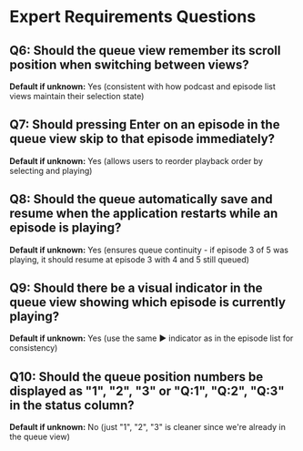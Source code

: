 # Expert Requirements Questions

## Q6: Should the queue view remember its scroll position when switching between views?
**Default if unknown:** Yes (consistent with how podcast and episode list views maintain their selection state)

## Q7: Should pressing Enter on an episode in the queue view skip to that episode immediately?
**Default if unknown:** Yes (allows users to reorder playback order by selecting and playing)

## Q8: Should the queue automatically save and resume when the application restarts while an episode is playing?
**Default if unknown:** Yes (ensures queue continuity - if episode 3 of 5 was playing, it should resume at episode 3 with 4 and 5 still queued)

## Q9: Should there be a visual indicator in the queue view showing which episode is currently playing?
**Default if unknown:** Yes (use the same ▶ indicator as in the episode list for consistency)

## Q10: Should the queue position numbers be displayed as "1", "2", "3" or "Q:1", "Q:2", "Q:3" in the status column?
**Default if unknown:** No (just "1", "2", "3" is cleaner since we're already in the queue view)